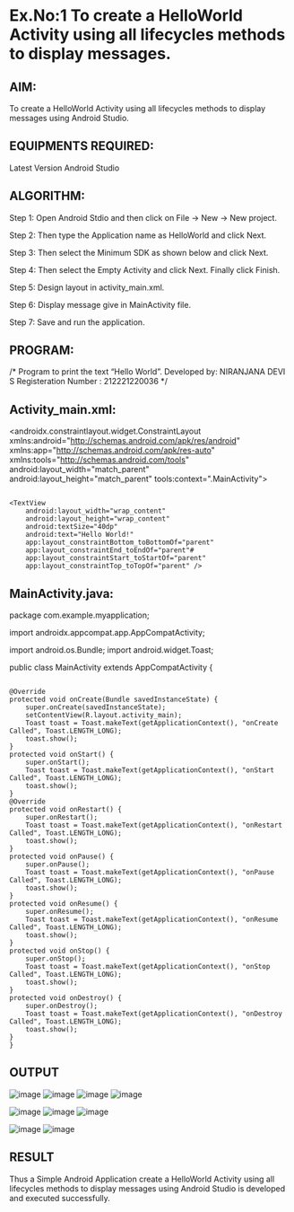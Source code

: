 # Ex.No:1 To create a HelloWorld Activity using all lifecycles methods to display messages.


## AIM:

To create a HelloWorld Activity using all lifecycles methods to display messages using Android Studio.

## EQUIPMENTS REQUIRED:

Latest Version Android Studio

## ALGORITHM:

Step 1: Open Android Stdio and then click on File -> New -> New project.

Step 2: Then type the Application name as HelloWorld and click Next. 

Step 3: Then select the Minimum SDK as shown below and click Next.

Step 4: Then select the Empty Activity and click Next. Finally click Finish.

Step 5: Design layout in activity_main.xml.

Step 6: Display message give in MainActivity file.

Step 7: Save and run the application.

## PROGRAM:
/*
Program to print the text “Hello World”.
Developed by: NIRANJANA DEVI S
Registeration Number : 212221220036
*/
## Activity_main.xml:

<androidx.constraintlayout.widget.ConstraintLayout xmlns:android="http://schemas.android.com/apk/res/android" xmlns:app="http://schemas.android.com/apk/res-auto" xmlns:tools="http://schemas.android.com/tools" android:layout_width="match_parent" android:layout_height="match_parent" tools:context=".MainActivity">
~~~

<TextView
    android:layout_width="wrap_content"
    android:layout_height="wrap_content"
    android:textSize="40dp"
    android:text="Hello World!"
    app:layout_constraintBottom_toBottomOf="parent"
    app:layout_constraintEnd_toEndOf="parent"#
    app:layout_constraintStart_toStartOf="parent"
    app:layout_constraintTop_toTopOf="parent" />
~~~
## MainActivity.java:
package com.example.myapplication;

import androidx.appcompat.app.AppCompatActivity;

import android.os.Bundle; import android.widget.Toast;

public class MainActivity extends AppCompatActivity {
~~~

@Override
protected void onCreate(Bundle savedInstanceState) {
    super.onCreate(savedInstanceState);
    setContentView(R.layout.activity_main);
    Toast toast = Toast.makeText(getApplicationContext(), "onCreate Called", Toast.LENGTH_LONG);
    toast.show();
}
protected void onStart() {
    super.onStart();
    Toast toast = Toast.makeText(getApplicationContext(), "onStart Called", Toast.LENGTH_LONG);
    toast.show();
}
@Override
protected void onRestart() {
    super.onRestart();
    Toast toast = Toast.makeText(getApplicationContext(), "onRestart Called", Toast.LENGTH_LONG);
    toast.show();
}
protected void onPause() {
    super.onPause();
    Toast toast = Toast.makeText(getApplicationContext(), "onPause Called", Toast.LENGTH_LONG);
    toast.show();
}
protected void onResume() {
    super.onResume();
    Toast toast = Toast.makeText(getApplicationContext(), "onResume Called", Toast.LENGTH_LONG);
    toast.show();
}
protected void onStop() {
    super.onStop();
    Toast toast = Toast.makeText(getApplicationContext(), "onStop Called", Toast.LENGTH_LONG);
    toast.show();
}
protected void onDestroy() {
    super.onDestroy();
    Toast toast = Toast.makeText(getApplicationContext(), "onDestroy Called", Toast.LENGTH_LONG);
    toast.show();
}
}
~~~


## OUTPUT
![image](https://github.com/PREETHI-B0/Mobile-Application-Development/assets/136311079/57f03f0e-1794-4d20-833c-c6953420300a)
![image](https://github.com/PREETHI-B0/Mobile-Application-Development/assets/136311079/6e37e41a-ab46-4c0b-be08-f3e006b2746b)
![image](https://github.com/PREETHI-B0/Mobile-Application-Development/assets/136311079/bbaf4cef-1b56-489f-8561-85353de00e59)
![image](https://github.com/PREETHI-B0/Mobile-Application-Development/assets/136311079/8892e508-0f07-467e-a400-2aeaa33a4a96)

![image](https://github.com/PREETHI-B0/Mobile-Application-Development/assets/136311079/560d847d-c157-4fa8-8dd9-f8cdfbd06a05)
![image](https://github.com/PREETHI-B0/Mobile-Application-Development/assets/136311079/dcb22d97-dea5-45b0-9ef5-e594ce686a5e)
![image](https://github.com/PREETHI-B0/Mobile-Application-Development/assets/136311079/dd56a52e-7a4c-4f52-b11c-a95dc78c7bc7)

![image](https://github.com/PREETHI-B0/Mobile-Application-Development/assets/136311079/da321e5c-2aa2-41b0-928f-7128831becc5)
![image](https://github.com/PREETHI-B0/Mobile-Application-Development/assets/136311079/b5a7e0eb-d574-44ac-83fb-78da07acf740)



## RESULT
Thus a Simple Android Application create a HelloWorld Activity using all lifecycles methods to display messages using Android Studio is developed and executed successfully.
